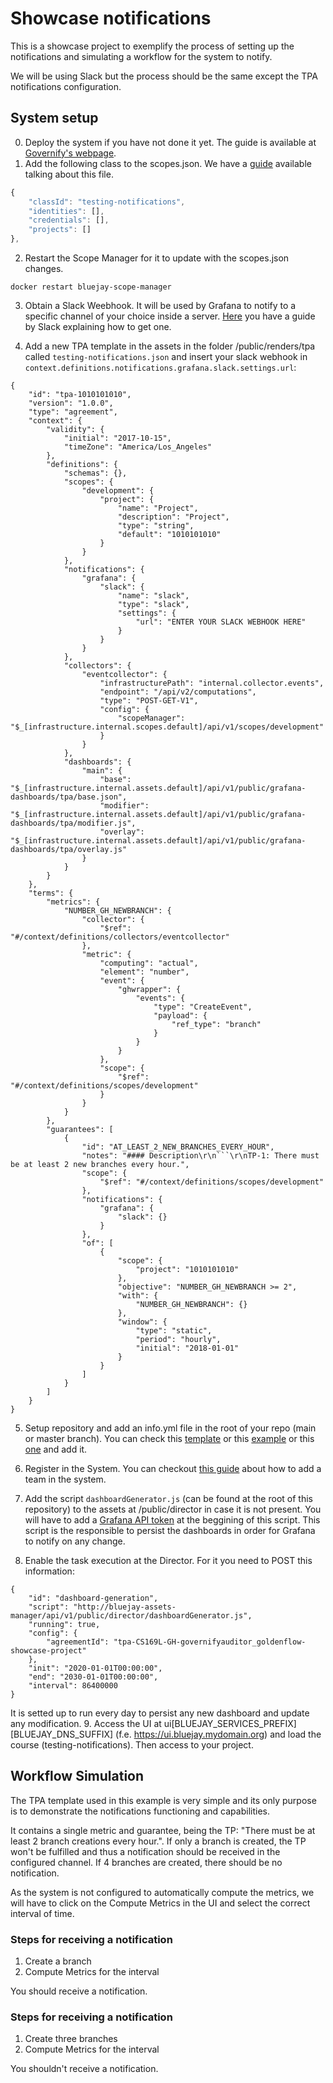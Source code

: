# Showcase notifications
This is a showcase project to exemplify the process of setting up the notifications and simulating a workflow for the system to notify. 

We will be using Slack but the process should be the same except the TPA notifications configuration.

## System setup

0. Deploy the system if you have not done it yet. The guide is available at [Governify's webpage](https://www.governify.io/quickstart/auditing-agile-2.0/).
1. Add the following class to the scopes.json. We have a [guide](https://www.governify.io/quickstart/auditing-agile-2.0#scope.json) available talking about this file.
```javascript
{
    "classId": "testing-notifications",
    "identities": [],
    "credentials": [],
    "projects": []
},
```

2. Restart the Scope Manager for it to update with the scopes.json changes.
```
docker restart bluejay-scope-manager
```

3. Obtain a Slack Weebhook. It will be used by Grafana to notify to a specific channel of your choice inside a server. [Here](https://api.slack.com/messaging/webhooks) you have a guide by Slack explaining how to get one.

4. Add a new TPA template in the assets in the folder /public/renders/tpa called `testing-notifications.json` and insert your slack webhook in `context.definitions.notifications.grafana.slack.settings.url`:
```
{
    "id": "tpa-1010101010",
    "version": "1.0.0",
    "type": "agreement",
    "context": {
        "validity": {
            "initial": "2017-10-15",
            "timeZone": "America/Los_Angeles"
        },
        "definitions": {
            "schemas": {},
            "scopes": {
                "development": {
                    "project": {
                        "name": "Project",
                        "description": "Project",
                        "type": "string",
                        "default": "1010101010"
                    }
                }
            },
            "notifications": {
                "grafana": {
                    "slack": {
                        "name": "slack",
                        "type": "slack",
                        "settings": {
                            "url": "ENTER YOUR SLACK WEBHOOK HERE"
                        }
                    }
                }
            },
            "collectors": {
                "eventcollector": {
                    "infrastructurePath": "internal.collector.events",
                    "endpoint": "/api/v2/computations",
                    "type": "POST-GET-V1",
                    "config": {
                        "scopeManager": "$_[infrastructure.internal.scopes.default]/api/v1/scopes/development"
                    }
                }
            },
            "dashboards": {
                "main": {
                    "base": "$_[infrastructure.internal.assets.default]/api/v1/public/grafana-dashboards/tpa/base.json",
                    "modifier": "$_[infrastructure.internal.assets.default]/api/v1/public/grafana-dashboards/tpa/modifier.js",
                    "overlay": "$_[infrastructure.internal.assets.default]/api/v1/public/grafana-dashboards/tpa/overlay.js"
                }
            }
        }
    },
    "terms": {
        "metrics": {
            "NUMBER_GH_NEWBRANCH": {
                "collector": {
                    "$ref": "#/context/definitions/collectors/eventcollector"
                },
                "metric": {
                    "computing": "actual",
                    "element": "number",
                    "event": {
                        "ghwrapper": {
                            "events": {
                                "type": "CreateEvent",
                                "payload": {
                                    "ref_type": "branch"
                                }
                            }
                        }
                    },
                    "scope": {
                        "$ref": "#/context/definitions/scopes/development"
                    }
                }
            }
        },
        "guarantees": [
            {
                "id": "AT_LEAST_2_NEW_BRANCHES_EVERY_HOUR",
                "notes": "#### Description\r\n```\r\nTP-1: There must be at least 2 new branches every hour.",
                "scope": {
                    "$ref": "#/context/definitions/scopes/development"
                },
                "notifications": {
                    "grafana": {
                        "slack": {}
                    }
                },
                "of": [
                    {
                        "scope": {
                            "project": "1010101010"
                        },
                        "objective": "NUMBER_GH_NEWBRANCH >= 2",
                        "with": {
                            "NUMBER_GH_NEWBRANCH": {}
                        },
                        "window": {
                            "type": "static",
                            "period": "hourly",
                            "initial": "2018-01-01"
                        }
                    }
                ]
            }
        ]
    }
}
```
5. Setup repository and add an info.yml file in the root of your repo (main or master branch). You can check this [template](https://github.com/governify/audited-project-template/blob/main/info.yml) or this [example](https://github.com/governifyauditor/goldenflow-showcase-project/blob/main/info.yml) or this [one](https://github.com/governifyauditor/showcase-notifications/blob/main/info.yml) and add it.

6. Register in the System. You can checkout [this guide](https://www.governify.io/quickstart/add-teams) about how to add a team in the system.
7. Add the script `dashboardGenerator.js` (can be found at the root of this repository) to the assets at /public/director in case it is not present. You will have to add a [Grafana API token](https://grafana.com/docs/grafana/latest/http_api/auth/#create-api-token) at the beggining of this script. This script is the responsible to persist the dashboards in order for Grafana to notify on any change.
8. Enable the task execution at the Director. For it you need to POST this information:
```
{
    "id": "dashboard-generation",
    "script": "http://bluejay-assets-manager/api/v1/public/director/dashboardGenerator.js",
    "running": true,
    "config": {
        "agreementId": "tpa-CS169L-GH-governifyauditor_goldenflow-showcase-project"
    },
    "init": "2020-01-01T00:00:00",
    "end": "2030-01-01T00:00:00",
    "interval": 86400000
}
```
It is setted up to run every day to persist any new dashboard and update any modification.
9. Access the UI at ui[BLUEJAY_SERVICES_PREFIX][BLUEJAY_DNS_SUFFIX] (f.e. https://ui.bluejay.mydomain.org) and load the course (testing-notifications). Then access to your project.

## Workflow Simulation
The TPA template used in this example is very simple and its only purpose is to demonstrate the notifications functioning and capabilities.

It contains a single metric and guarantee, being the TP: "There must be at least 2 branch creations every hour.". If only a branch is created, the TP won't be fulfilled and thus a notification should be received in the configured channel. If 4 branches are created, there should be no notification.

As the system is not configured to automatically compute the metrics, we will have to click on the Compute Metrics in the UI and select the correct interval of time.

### Steps for receiving a notification
1. Create a branch
2. Compute Metrics for the interval

You should receive a notification.

### Steps for receiving a notification
1. Create three branches
2. Compute Metrics for the interval

You shouldn't receive a notification.

